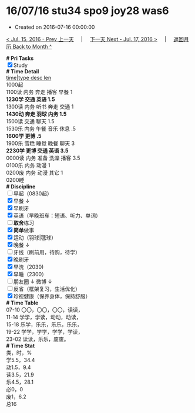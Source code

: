 # 16/07/16 stu34 spo9 joy28 was6

- Created on 2016-07-16 00:00:00

[< Jul. 15, 2016 - Prev 上一天](_archived/lifelogs/2016/07/d15.md) &nbsp; &nbsp; | &nbsp; &nbsp; [下一天 Next - Jul. 17, 2016 >](_archived/lifelogs/2016/07/d17.md) &nbsp; &nbsp; |  &nbsp; &nbsp; [返回月历 Back to Month ^](_archived/lifelogs/2016/07/index.md)
<br/><div><b># Pri Tasks</b></div><div><input checked="true" type="checkbox"/>Study</div><div><b># Time Detail</b></div><div><u>time|type desc len</u></div><div>1000起</div><div>1100读 内务 奔走 播客 早餐 1</div><div><b>1230学 </b><b>交通 英语 1.5</b></div><div>1300读 内务 听书 奔走 交通 1</div><div><b>1430动 奔走 羽球 内务 1.5</b></div><div>1500读 交通 聊天 1.5</div><div>1530乐 内务 午餐 音乐 休息 .5</div><div><b>1600学 更博 .5</b></div><div>1900乐 雪糕 睡觉 晚餐 聊天 3</div><div><b>2230学 更博 交通 英语 3.5</b></div><div>0000读 内务 准备 洗澡 播客 3.5</div><div>0100乐 内务 动漫 1</div><div>0200废 内务 动漫 其它 1</div><div>0200睡</div><div><b># Discipline</b></div><div><input type="checkbox"/>早起（0830起）</div><div><input checked="true" type="checkbox"/>早餐 ↓</div><div><input checked="true" type="checkbox"/>早刷牙</div><div><input checked="true" type="checkbox"/>英语（早晚班车：短语、听力、单词）</div><div><input type="checkbox"/><b>取舍</b>练习</div><div><input checked="true" type="checkbox"/><b>简单</b>做事</div><div><input checked="true" type="checkbox"/>运动（羽球|毽球）</div><div><input checked="true" type="checkbox"/>晚餐 ↓</div><div><input type="checkbox"/>牙线（刷前用，待购，待学）</div><div><input checked="true" type="checkbox"/>晚刷牙</div><div><input checked="true" type="checkbox"/>早洗（2030)</div><div><input checked="true" type="checkbox"/>早睡（2300）</div><div><input type="checkbox"/>朋友圈 ↓ 微博 ↓</div><div><input type="checkbox"/>反省（框架复习，生活优化）</div><div><input checked="true" type="checkbox"/>珍视健康（保养身体，保持舒服）</div><div><b># Time Table</b></div><div>07-10 〇〇，〇〇，〇〇，读读，</div><div>11-14 学学，学读，动动，动读，</div><div>15-18 乐学，乐乐，乐乐，乐乐，</div><div>19-22 学学，学学，学学，学读，</div><div>23-02 读读，乐乐，废废。</div><div><b># Time Stat</b></div><div>类，时，%</div><div>学5.5，34.4</div><div>动1.5，9.4</div><div>读3.5，21.9</div><div>乐4.5，28.1</div><div>必0，0</div><div>废1，6.2</div><div>总16</div>
